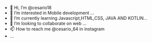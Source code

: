 - 👋 Hi, I’m @cesario18
- 👀 I’m interested in Mobile development ...
- 🌱 I’m currently learning  Javascript,HTML,CSS, JAVA AND KOTLIN...
- 💞️ I’m looking to collaborate on web ...
- 📫 How to reach me @cesario_64 in instagram
- ...

<!---
cesario18/cesario18 is a ✨ special ✨ repository because its `README.md` (this file) appears on your GitHub profile.
You can click the Preview link to take a look at your changes.
--->
